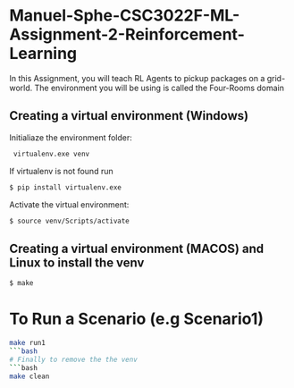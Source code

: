 # Manuel-Sphe-CSC3022F-ML-Assignment-2-Reinforcement-Learning
In this Assignment, you will teach RL Agents to pickup packages on a grid-world. The environment you will be using is called the Four-Rooms domain

## Creating a virtual environment (Windows)

Initialiaze the environment folder:
```bash
 virtualenv.exe venv
```

If virtualenv is not found run
```bash
$ pip install virtualenv.exe
```

Activate the virtual environment:
```bash
$ source venv/Scripts/activate
```

## Creating a virtual environment (MACOS) and Linux to install the venv

```bash
$ make 
```
#  To Run a Scenario (e.g Scenario1)
```bash
make run1
```bash
# Finally to remove the the venv
```bash
make clean
```



